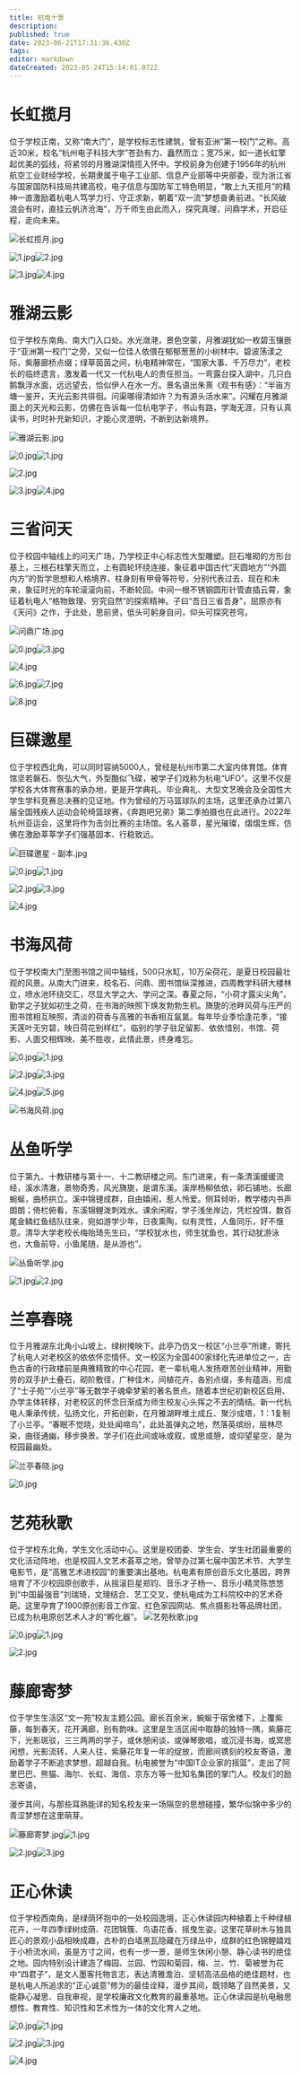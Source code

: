 ```yaml
---
title: 杭电十景
description: 
published: true
date: 2023-06-21T17:31:36.430Z
tags: 
editor: markdown
dateCreated: 2023-05-24T15:14:01.072Z
---
```


# 长虹揽月

位于学校正南，又称“南大门”，是学校标志性建筑，曾有亚洲“第一校门”之称。高近30米，校名“杭州电子科技大学”苍劲有力、矗然而立；宽75米，如一道长虹擎起优美的弧线，将紧邻的月雅湖深情揽入怀中。学校前身为创建于1956年的杭州航空工业财经学校，长期隶属于电子工业部、信息产业部等中央部委，现为浙江省与国家国防科技局共建高校，电子信息与国防军工特色明显，“敢上九天揽月”的精神一直激励着杭电人笃学力行、守正求新，朝着“双一流”梦想奋勇前进。“长风破浪会有时，直挂云帆济沧海”，万千师生由此而入，探究真理，问鼎学术，开启征程，走向未来。

![长虹揽月.jpg](https://cdn.nlark.com/yuque/0/2021/jpeg/2760219/1623746785159-e4960157-a924-4ec9-99e8-181b31dff436.jpeg#clientId=u4a767d6d-bfff-4&from=ui&id=rr8SO&originHeight=2953&originWidth=5287&originalType=binary&ratio=2&size=3676705&status=done&style=none&taskId=ud9eba1c4-93dd-4985-96a7-9045dceeac7)

![1.jpg](https://cdn.nlark.com/yuque/0/2021/jpeg/2760219/1625364211773-5642b4cb-7f46-466c-b9c3-0e972e3ea821.jpeg#clientId=ue9d0b5a7-a988-4&from=ui&id=u5823d6a5&originHeight=1334&originWidth=2000&originalType=binary&ratio=1&size=576932&status=done&style=none&taskId=u70b1cc90-0b4a-4150-954b-2192c84daf5)![2.jpg](https://cdn.nlark.com/yuque/0/2021/jpeg/2760219/1625364212518-5964d6f9-a7b1-4c93-9151-43db9b3b5000.jpeg#clientId=ue9d0b5a7-a988-4&from=ui&id=ud9698f5d&originHeight=1333&originWidth=2000&originalType=binary&ratio=1&size=1905137&status=done&style=none&taskId=u1a484d47-0e47-41f6-9e51-fccb8fba352)

![3.jpg](https://cdn.nlark.com/yuque/0/2021/jpeg/2760219/1625364211832-855ea268-db3b-41f4-a018-2621417d6bcb.jpeg#clientId=ue9d0b5a7-a988-4&from=ui&id=oHjRg&originHeight=1333&originWidth=2000&originalType=binary&ratio=1&size=660296&status=done&style=none&taskId=ua7b4caa7-66da-4411-9c08-93d068945fc)![4.jpg](https://cdn.nlark.com/yuque/0/2021/jpeg/2760219/1625364211985-0bd93c9a-383b-4ada-bb54-8f5e3d37a5da.jpeg#clientId=ue9d0b5a7-a988-4&from=ui&id=ua5907f32&originHeight=1335&originWidth=2000&originalType=binary&ratio=1&size=924540&status=done&style=none&taskId=u4d0b4a66-6129-4b62-bb23-421d7634b51)

# 雅湖云影

位于学校东南角、南大门入口处。水光潋滟，景色空蒙，月雅湖犹如一枚碧玉镶嵌于“亚洲第一校门”之旁，又似一位佳人依偎在郁郁葱葱的小树林中。碧波荡漾之际，紫藤廊桥点缀；绿草茵茵之间，杭电精神常在，“国家大事、千万尽力”，老校长的临终遗言，激发着一代又一代杭电人的责任担当。一弯露台探入湖中，几只白鹅飘浮水面，远远望去，恰似伊人在水一方。景名语出朱熹《观书有感》：“半亩方塘一鉴开，天光云影共徘徊。问渠哪得清如许？为有源头活水来”。闪耀在月雅湖面上的天光和云影，仿佛在告诉每一位杭电学子，书山有路，学海无涯，只有认真读书，时时补充新知识，才能心灵澄明，不断到达新境界。

![雅湖云影.jpg](https://cdn.nlark.com/yuque/0/2021/jpeg/2760219/1623746781720-3ca42400-ab6b-41df-8f91-7e6c82e56176.jpeg#clientId=u4a767d6d-bfff-4&from=ui&id=Pd9fJ&originHeight=472&originWidth=789&originalType=binary&ratio=2&size=131214&status=done&style=none&taskId=ub56dd91e-6ac9-4f72-9a7f-ac72f4a0453)

![0.jpg](https://cdn.nlark.com/yuque/0/2021/jpeg/2760219/1625364289818-b3da1cc0-39e1-4529-b242-e72c9378a1f9.jpeg#clientId=ue9d0b5a7-a988-4&from=ui&id=ub0f02117&originHeight=1333&originWidth=2000&originalType=binary&ratio=1&size=979857&status=done&style=none&taskId=u883959f5-5bff-4385-8876-2ae2b795d4b)![1.jpg](https://cdn.nlark.com/yuque/0/2021/jpeg/2760219/1625364290592-32c8d455-5563-48f7-aa84-153b95744399.jpeg#clientId=ue9d0b5a7-a988-4&from=ui&id=u9c805859&originHeight=1333&originWidth=2000&originalType=binary&ratio=1&size=1900312&status=done&style=none&taskId=udb2a5512-3611-4680-8133-857ae8bf57c)

![2.jpg](https://cdn.nlark.com/yuque/0/2021/jpeg/2760219/1625364291104-8fd02ff9-d1db-4faf-87bb-e914e7ff5362.jpeg#clientId=ue9d0b5a7-a988-4&from=ui&id=u4ae543d4&originHeight=1333&originWidth=2000&originalType=binary&ratio=1&size=2709243&status=done&style=none&taskId=u7132090a-0386-4e37-bb61-37953729911)

![3.jpg](https://cdn.nlark.com/yuque/0/2021/jpeg/2760219/1625364290892-710648b8-f28b-44b7-9cb0-00124ea4da6c.jpeg#clientId=ue9d0b5a7-a988-4&from=ui&id=u53eb532d&originHeight=1331&originWidth=2000&originalType=binary&ratio=1&size=2274136&status=done&style=none&taskId=ub149163e-8a95-4041-aba7-3af26432d99)![4.jpg](https://cdn.nlark.com/yuque/0/2021/jpeg/2760219/1625364290815-e2cfa0a5-26da-4dbf-8325-2f347fdce3f0.jpeg#clientId=ue9d0b5a7-a988-4&from=ui&id=u690efdc1&originHeight=1333&originWidth=2000&originalType=binary&ratio=1&size=2142834&status=done&style=none&taskId=ufa13c2b2-7ef7-46b0-a11c-bbfd720dafb)

# 三省问天

位于校园中轴线上的问天广场，乃学校正中心标志性大型雕塑。巨石堆砌的方形台基上，三根石柱擎天而立，上有圆轮环绕连接，象征着中国古代“天圆地方”“外圆内方”的哲学思想和人格境界。柱身刻有甲骨等符号，分别代表过去、现在和未来，象征时光的车轮滚滚向前，不断轮回。中间一根不锈钢圆形针管直插云霄，象征着杭电人“格物致理、穷究自然”的探索精神。子曰“吾日三省吾身”，屈原亦有《天问》之作，于此处，思前贤，低头可躬身自问，仰头可探究苍穹。

![问鼎广场.jpg](https://cdn.nlark.com/yuque/0/2021/jpeg/2760219/1623746785130-1878dd6a-1270-44fd-bdd1-e4ea27ee2ae5.jpeg#clientId=u4a767d6d-bfff-4&from=ui&id=gaBvA&originHeight=2584&originWidth=3872&originalType=binary&ratio=2&size=5030569&status=done&style=none&taskId=uca513c9b-f018-40ab-b010-2f0c2f4e26f)

![0.jpg](https://cdn.nlark.com/yuque/0/2021/jpeg/2760219/1625364449108-6c7e5eb8-a55b-4319-8c1f-1b228a3ac217.jpeg#clientId=ue9d0b5a7-a988-4&from=ui&id=uaea82e86&originHeight=1010&originWidth=1516&originalType=binary&ratio=1&size=269374&status=done&style=none&taskId=u6bd70730-8cd1-47c4-820c-0395dc956f0)![3.jpg](https://cdn.nlark.com/yuque/0/2021/jpeg/2760219/1625364450832-2831c7fc-0d7e-4248-a2bf-170ef25c6ebd.jpeg#clientId=ue9d0b5a7-a988-4&from=ui&id=ub6f21fc4&originHeight=1333&originWidth=2000&originalType=binary&ratio=1&size=2150273&status=done&style=none&taskId=ua63b2262-f2a9-4914-a52b-6cc046add42)

![4.jpg](https://cdn.nlark.com/yuque/0/2021/jpeg/2760219/1625364451224-d583faac-d5cf-484b-9a97-9b4a1cfc28bc.jpeg#clientId=ue9d0b5a7-a988-4&from=ui&id=uf6c2ab14&originHeight=1333&originWidth=2000&originalType=binary&ratio=1&size=2857068&status=done&style=none&taskId=u02f941e7-bd87-4c57-820d-240dfb1b679)

![6.jpg](https://cdn.nlark.com/yuque/0/2021/jpeg/2760219/1625364451774-5f6f25f1-6ca4-42a8-ba6a-a25650447a65.jpeg#clientId=ue9d0b5a7-a988-4&from=ui&id=u7aa7aeda&originHeight=1044&originWidth=1566&originalType=binary&ratio=1&size=637905&status=done&style=none&taskId=u4a32f6db-a998-4d9a-b5f5-d622133dc78)![7.jpg](https://cdn.nlark.com/yuque/0/2021/jpeg/2760219/1625364453252-10f93c3c-23e0-40da-8a9c-384cbd6a2532.jpeg#clientId=ue9d0b5a7-a988-4&from=ui&id=uf5bf7ed9&originHeight=1333&originWidth=2000&originalType=binary&ratio=1&size=2629843&status=done&style=none&taskId=udecae7f3-a0f5-46a7-a616-238238ab18f)

![8.jpg](https://cdn.nlark.com/yuque/0/2021/jpeg/2760219/1625364452544-d4135aad-c441-473b-b47b-03f511c99ad3.jpeg#clientId=ue9d0b5a7-a988-4&from=ui&id=u15e83be3&originHeight=1333&originWidth=2000&originalType=binary&ratio=1&size=918171&status=done&style=none&taskId=u03b7a5a0-554a-4638-a369-970bb9e11e3)

# 巨碟邀星

位于学校西北角，可以同时容纳5000人，曾经是杭州市第二大室内体育馆。体育馆坚若磐石、恢弘大气，外型酷似飞碟，被学子们戏称为杭电“UFO”。这里不仅是学校各大体育赛事的承办地，更是开学典礼、毕业典礼、大型文艺晚会及全国性大学生学科竞赛总决赛的见证地。作为曾经的万马篮球队的主场，这里还承办过第八届全国残疾人运动会轮椅篮球赛，《奔跑吧兄弟》第二季拍摄也在此进行。2022年杭州亚运会，这里将作为击剑比赛的主场馆。名人荟萃，星光璀璨，熠熠生辉，仿佛在激励莘莘学子们强基固本、行稳致远。

![巨碟邀星 - 副本.jpg](https://cdn.nlark.com/yuque/0/2021/jpeg/2760219/1623747934256-32be2ae9-af19-485e-9603-b0570deecbc9.jpeg#clientId=u4a767d6d-bfff-4&from=ui&id=u49ec9a2c&originHeight=1600&originWidth=2400&originalType=binary&ratio=2&size=1089879&status=done&style=none&taskId=u77a8e134-3714-47ba-9267-ae43254f667)

![0.jpg](https://cdn.nlark.com/yuque/0/2021/jpeg/2760219/1625364531881-3344c5b6-37de-4d69-ba52-72059aef5d54.jpeg#clientId=ue9d0b5a7-a988-4&from=ui&id=u612188e1&originHeight=1080&originWidth=1620&originalType=binary&ratio=1&size=246289&status=done&style=none&taskId=u5527d12d-3ef4-417b-85f9-2a2df7424e4)![1.jpg](https://cdn.nlark.com/yuque/0/2021/jpeg/2760219/1625364533047-2f9945ba-e0fa-4d17-a96d-2c269421eed3.jpeg#clientId=ue9d0b5a7-a988-4&from=ui&id=u25af9645&originHeight=1333&originWidth=2000&originalType=binary&ratio=1&size=1887646&status=done&style=none&taskId=u46530eb3-1c6e-4a32-a8cb-bc61e50c36d)

![2.jpg](https://cdn.nlark.com/yuque/0/2021/jpeg/2760219/1625364532931-54045856-c030-48f4-8c35-9a410a43e885.jpeg#clientId=ue9d0b5a7-a988-4&from=ui&id=u80662ffa&originHeight=1333&originWidth=2000&originalType=binary&ratio=1&size=1664408&status=done&style=none&taskId=ueb2ddd11-ae1a-462e-a70a-dc8ac101eab)![3.jpg](https://cdn.nlark.com/yuque/0/2021/jpeg/2760219/1625364532356-cac84f9e-e60c-4db4-8ee5-c43c474c9d87.jpeg#clientId=ue9d0b5a7-a988-4&from=ui&id=u35aa6dc0&originHeight=1333&originWidth=2000&originalType=binary&ratio=1&size=776409&status=done&style=none&taskId=u6e2d8fef-c29d-4f2a-bf69-297ff9afebb)

![4.jpg](https://cdn.nlark.com/yuque/0/2021/jpeg/2760219/1625364533167-8ec01a84-be2d-497a-8e1b-efd28f650089.jpeg#clientId=ue9d0b5a7-a988-4&from=ui&id=u439aebef&originHeight=1333&originWidth=2000&originalType=binary&ratio=1&size=2058584&status=done&style=none&taskId=u582d556b-ba2e-40dc-9a28-e700d17073b)

# 书海风荷

位于学校南大门至图书馆之间中轴线，500只水缸，10万朵荷花，是夏日校园最壮观的风景。从南大门进来，校名石、问鼎、图书馆纵深推进，四周教学科研大楼林立，喷水池环绕交汇，尽显大学之大、学问之深。春夏之际，“小荷才露尖尖角”，勤学之子犹如初生之荷，在书海的映照下焕发勃勃生机。旖旎的池畔风荷与庄严的图书馆相互映照，清淡的荷香与高雅的书香相互氤氲。每年毕业季恰逢花季，“接天莲叶无穷碧，映日荷花别样红”，临别的学子驻足留影、依依惜别，书馆、荷影、人面交相辉映、美不胜收，此情此景，终身难忘。

![0.jpg](https://cdn.nlark.com/yuque/0/2021/jpeg/2760219/1625364613135-e27c4cd9-f99b-4d91-804b-15c1e6a8fbbb.jpeg#clientId=ue9d0b5a7-a988-4&from=ui&id=u3fd8edb3&originHeight=1333&originWidth=2000&originalType=binary&ratio=1&size=710740&status=done&style=none&taskId=ub2ff67c7-3f82-49b1-b5c1-b947f129ecc)![1.jpg](https://cdn.nlark.com/yuque/0/2021/jpeg/2760219/1625364613240-ac7666d8-c89f-4ee2-ab87-36ffb77d0aa3.jpeg#clientId=ue9d0b5a7-a988-4&from=ui&id=uff764ac9&originHeight=1334&originWidth=2000&originalType=binary&ratio=1&size=764379&status=done&style=none&taskId=uc41fcbaf-64e0-4c4b-837d-66d31e24b17)

![2.jpg](https://cdn.nlark.com/yuque/0/2021/jpeg/2760219/1625364614120-3276808c-8b52-4e25-be1e-ea50f9e2ff89.jpeg#clientId=ue9d0b5a7-a988-4&from=ui&id=u6542faf0&originHeight=1333&originWidth=2000&originalType=binary&ratio=1&size=2144113&status=done&style=none&taskId=u69a60e10-8467-4e7a-aa59-c7f780b44d9)![3.jpg](https://cdn.nlark.com/yuque/0/2021/jpeg/2760219/1625364615103-78bdeb9a-e874-4810-a02a-28ba410ef3ff.jpeg#clientId=ue9d0b5a7-a988-4&from=ui&id=uc22042c6&originHeight=1333&originWidth=2000&originalType=binary&ratio=1&size=3656543&status=done&style=none&taskId=u47671b7f-501d-4269-90c2-ba7a7b73ac5)

![4.jpg](https://cdn.nlark.com/yuque/0/2021/jpeg/2760219/1625364615098-0d5bf519-925f-45a6-9c73-9afe38177c32.jpeg#clientId=ue9d0b5a7-a988-4&from=ui&id=u9fa458eb&originHeight=1333&originWidth=2000&originalType=binary&ratio=1&size=3615367&status=done&style=none&taskId=uccbbf7a0-f24a-486f-b9f6-5a0f92fc9cc)![5.jpg](https://cdn.nlark.com/yuque/0/2021/jpeg/2760219/1625364615333-e2fe092f-692c-492a-ba09-d819a9d0a4a5.jpeg#clientId=ue9d0b5a7-a988-4&from=ui&id=ud9071ea4&originHeight=1200&originWidth=1800&originalType=binary&ratio=1&size=2259969&status=done&style=none&taskId=u48e47fe4-aeda-4f1f-98c6-9164dc9980f)

![书海风荷.jpg](https://cdn.nlark.com/yuque/0/2021/jpeg/2760219/1623746780631-b713c2a6-8f83-48ce-abc4-3ae3e16e0456.jpeg#clientId=u4a767d6d-bfff-4&from=ui&id=Qv2Y2&originHeight=640&originWidth=961&originalType=binary&ratio=2&size=121117&status=done&style=none&taskId=u63d3078b-2867-4ead-8773-02809e70a5a)

# 丛鱼听学

位于第九、十教研楼与第十一、十二教研楼之间。东门进来，有一条清溪缓缓流经，溪水清澈，景物奇秀，风光旖旎，是谓东溪。溪岸杨柳依依，卵石铺地，长廊蜿蜒，曲桥拱立。溪中锦锂成群，自由嬉闹，惹人怜爱。侧耳倾听，教学楼内书声朗朗；倚栏俯看，东溪锦鲤泼刺戏水。课余闲暇，学子浅坐岸边，凭栏投饵，数百尾金鳞红鱼结队往来，宛如游学少年，日夜熏陶，似有灵性，人鱼同乐，好不惬意。清华大学老校长梅贻琦先生曰，“学校犹水也，师生犹鱼也，其行动犹游泳也，大鱼前导，小鱼尾随，是从游也”。

![丛鱼听学.jpg](https://cdn.nlark.com/yuque/0/2021/jpeg/2760219/1623746781335-be288b7c-24d7-44c0-8e3b-29d78bd13b19.jpeg#clientId=u4a767d6d-bfff-4&from=ui&id=DMbOb&originHeight=1187&originWidth=1800&originalType=binary&ratio=2&size=1006442&status=done&style=none&taskId=uf0d25df0-e7e1-4e84-b3fe-3342e4fe7ef)

![1.jpg](https://cdn.nlark.com/yuque/0/2021/jpeg/2760219/1625364691850-559f2a9c-9ab2-455f-a68d-5091e321bdf8.jpeg#clientId=ue9d0b5a7-a988-4&from=ui&id=u2282d3b3&originHeight=1333&originWidth=2000&originalType=binary&ratio=1&size=770442&status=done&style=none&taskId=ucafc82ec-02a9-478e-bcd7-f33e68c9b4f)![2.jpg](https://cdn.nlark.com/yuque/0/2021/jpeg/2760219/1625364691549-6bfd3637-1c52-48fb-86a7-6b5c96881419.jpeg#clientId=ue9d0b5a7-a988-4&from=ui&id=uc8d9c897&originHeight=534&originWidth=800&originalType=binary&ratio=1&size=252595&status=done&style=none&taskId=u3202ea2a-0603-4a40-8449-78663cda0ad)

# 兰亭春晓

位于月雅湖东北角小山坡上、绿树掩映下。此亭乃仿文一校区“小兰亭”所建，寄托了杭电人对老校区的依依怀恋情怀。文一校区为全国400家绿化先进单位之一，古色古香的行政楼前是典雅精致的中心花园，老一辈杭电人发扬艰苦创业精神，用勤劳的双手护土叠石，砌阶敷径，广种佳木，间植花卉，各别点缀，多有蕴涵，形成了“士子苑”“小兰亭”等无数学子魂牵梦萦的著名景点。随着本世纪初新校区启用、办学主体转移，对老校区的怀念日渐成为师生校友心头挥之不去的情结。新一代杭电人秉承传统，弘扬文化，开拓创新，在月雅湖畔堆土成丘、聚沙成塔，1：1复制了小兰亭。“春眠不觉晓，处处闻啼鸟”，此处虽弹丸之地，然落英缤纷，层林尽染，曲径通幽，移步换景。学子们在此间或咏或叙，或思或憩，或仰望星空，是为校园最幽处。

![兰亭春晓.jpg](https://cdn.nlark.com/yuque/0/2021/jpeg/2760219/1623746782676-990572a3-3fec-480d-94ef-c6527f60109a.jpeg#clientId=u4a767d6d-bfff-4&from=ui&id=Bp3fJ&originHeight=1848&originWidth=2784&originalType=binary&ratio=2&size=2985862&status=done&style=none&taskId=ub81b137c-db89-449b-9ee0-ccbc34cbb87)

![0.jpg](https://cdn.nlark.com/yuque/0/2021/jpeg/2760219/1625364730085-bb407733-bcc8-4645-9e6e-09f6969ed1bc.jpeg#clientId=ue9d0b5a7-a988-4&from=ui&id=ucc9b475d&originHeight=1333&originWidth=2000&originalType=binary&ratio=1&size=1289972&status=done&style=none&taskId=ua0b5ae24-0660-4372-946e-46528ef9c3f)

# 艺苑秋歌

位于学校东北角，学生文化活动中心。这里是校团委、学生会、学生社团最重要的文化活动阵地，也是校园人文艺术荟萃之地，曾举办过第七届中国艺术节、大学生电影节，是“高雅艺术进校园”的重要演出基地。杭电素有原创音乐文化基因，跨界培育了不少校园原创歌手，从摇滚巨星郑钧、音乐才子杨一、音乐小精灵陈悠悠到“中国最强音”刘瑞琦，文理结合、艺工交叉，使杭电成为工科院校中的艺术奇葩。这里孕育了1900原创影音工作室、红色家园网站、焦点摄影社等品牌社团，已成为杭电原创艺术人才的“孵化器”。
![艺苑秋歌.jpg](https://cdn.nlark.com/yuque/0/2021/jpeg/2760219/1623746786885-cd422938-23f7-49a5-86b0-6b082820d6d2.jpeg#clientId=u4a767d6d-bfff-4&from=ui&id=wrejr&originHeight=2428&originWidth=3786&originalType=binary&ratio=2&size=7080498&status=done&style=none&taskId=ue9f1eea3-7b9f-4414-974c-808ce249664)

![0.jpg](https://cdn.nlark.com/yuque/0/2021/jpeg/2760219/1625364774990-e3499bb8-fa9d-4a3b-9bac-1ce91ed736d9.jpeg#clientId=ue9d0b5a7-a988-4&from=ui&id=ua8f2241d&originHeight=1334&originWidth=2000&originalType=binary&ratio=1&size=525099&status=done&style=none&taskId=u53c3d6f7-ae2b-4aa5-8729-8f143e4b2cf)![1.jpg](https://cdn.nlark.com/yuque/0/2021/jpeg/2760219/1625364775878-ae348df4-737f-4e33-82cf-9bd1ae4cf617.jpeg#clientId=ue9d0b5a7-a988-4&from=ui&id=u63f86e57&originHeight=1333&originWidth=2000&originalType=binary&ratio=1&size=2262171&status=done&style=none&taskId=u3ea70afd-3924-4d12-9e30-20556416817)

![2.jpg](https://cdn.nlark.com/yuque/0/2021/jpeg/2760219/1625364776115-b81eb8f3-bd04-4af8-819f-743a3278a4a7.jpeg#clientId=ue9d0b5a7-a988-4&from=ui&id=uec804a65&originHeight=1333&originWidth=2000&originalType=binary&ratio=1&size=2632512&status=done&style=none&taskId=u916a47e7-a262-4aa5-a6c0-e26a47b919a)

# 藤廊寄梦

位于学生生活区“文一苑”校友主题公园。廊长百余米，蜿蜒于宿舍楼下，上覆紫藤，每到春天，花开满廊，别有韵味。这里是生活区闹中取静的独特一隅，紫藤花下，光影斑驳，三三两两的学子，或休憩闲谈，或弹琴歌唱，或沉浸书海，或冥思闲想，光影流转，人来人往，紫藤花年复一年的绽放，而廊间镌刻的校友寄语，激励着学子不断追求梦想，超越自我。杭电被誉为“中国IT企业家的摇篮”，走出了阿里巴巴、熊猫、海尔、长虹、海信、京东方等一批知名集团的掌门人。校友们的励志寄语，

漫步其间，与那些耳熟能详的知名校友来一场隔空的思想碰撞，繁华似锦中多少的青涩梦想在这里萌芽。

![藤廊寄梦.jpg](https://cdn.nlark.com/yuque/0/2021/jpeg/2760219/1623746780975-e7bf7bba-f5ca-407f-a957-4057ae8c0b90.jpeg#clientId=u4a767d6d-bfff-4&from=ui&id=APwfz&originHeight=1502&originWidth=2102&originalType=binary&ratio=2&size=516489&status=done&style=none&taskId=u28f846fc-6614-4883-b585-8edd7d784df)![1.jpg](https://cdn.nlark.com/yuque/0/2021/jpeg/2760219/1625364822686-01ec1b3e-48ef-47fc-aec7-dfe094516f9d.jpeg#clientId=ue9d0b5a7-a988-4&from=ui&id=ub1db83cb&originHeight=1333&originWidth=2000&originalType=binary&ratio=1&size=1989512&status=done&style=none&taskId=ue2c210ae-aa05-42a1-8043-80ccaa078a1)

![2.jpg](https://cdn.nlark.com/yuque/0/2021/jpeg/2760219/1625364822003-96eaf2f5-eff0-4f31-8e00-ee5cf7d03bf2.jpeg#clientId=ue9d0b5a7-a988-4&from=ui&id=u60ea7160&originHeight=1068&originWidth=1602&originalType=binary&ratio=1&size=659022&status=done&style=none&taskId=u1602ca40-0700-43e5-961e-8b3511a71bf)![3.jpg](https://cdn.nlark.com/yuque/0/2021/jpeg/2760219/1625364823208-384cefae-551b-4b65-ae73-31ee696cec33.jpeg#clientId=ue9d0b5a7-a988-4&from=ui&id=u1ed239ac&originHeight=1333&originWidth=2000&originalType=binary&ratio=1&size=2971169&status=done&style=none&taskId=uc4fd0d46-6e60-41a0-932b-9f0ce461eaa)

# 正心休读

位于学校西南角，是绿荫环抱中的一处校园逸境，正心休读园内种植着上千种绿植花卉，一年四季绿树成荫、花团锦簇、鸟语花香、摇曳生姿。这里花草树木与独具匠心的景观小品相映成趣，古朴的白墙黑瓦隐藏在万绿丛中，成群的红色锦鲤嬉戏于小桥流水间，虽是方寸之间，也有一步一景，是师生休闲小憩、静心读书的绝佳之地。园内特别设计建造了梅园、兰园、竹园和菊园，梅、兰、竹、菊被誉为花中“四君子”，是文人墨客托物言志，表达清雅澹泊、坚韧高洁品格的绝佳题材，也是杭电人所追求的“正心诚意”修为的最佳诠释，漫步其间，既领略了自然美景，又能静心凝思、自我审视，是学校廉政文化教育的最重基地。正心休读园是杭电融思想性、教育性、知识性和艺术性为一体的文化育人之地。

![0.jpg](https://cdn.nlark.com/yuque/0/2021/jpeg/2760219/1625364871755-f9574403-c522-4a1a-be7d-8531de4a5438.jpeg#clientId=ue9d0b5a7-a988-4&from=ui&id=uca82cee3&originHeight=1200&originWidth=1800&originalType=binary&ratio=1&size=412868&status=done&style=none&taskId=ua3289192-12db-4626-b68c-6a112c33b10)![1.jpg](https://cdn.nlark.com/yuque/0/2021/jpeg/2760219/1625364871914-36fa5411-29ce-4da3-8e5d-64c09ec9212d.jpeg#clientId=ue9d0b5a7-a988-4&from=ui&id=u4d5cbf00&originHeight=1200&originWidth=1800&originalType=binary&ratio=1&size=604485&status=done&style=none&taskId=u89b1dea7-35b4-4a4b-9699-5cf86f39f24)

![2.jpg](https://cdn.nlark.com/yuque/0/2021/jpeg/2760219/1625364871902-8a70f11d-887b-40c0-b32d-46fe28cc505f.jpeg#clientId=ue9d0b5a7-a988-4&from=ui&id=ud7ed7687&originHeight=1200&originWidth=1800&originalType=binary&ratio=1&size=611426&status=done&style=none&taskId=u163c6805-cfe5-4b77-aa7d-fefe23cc603)![3.jpg](https://cdn.nlark.com/yuque/0/2021/jpeg/2760219/1625364873226-b9cc267e-75f7-48de-bd54-50ed78031d24.jpeg#clientId=ue9d0b5a7-a988-4&from=ui&id=uae0a0e3e&originHeight=1333&originWidth=2000&originalType=binary&ratio=1&size=3016291&status=done&style=none&taskId=u850ce3f3-d488-4e98-96e2-6c25456a196)

![4.jpg](https://cdn.nlark.com/yuque/0/2021/jpeg/2760219/1625364873302-ead48fbc-97ce-4be1-8cc3-fba650880c76.jpeg#clientId=ue9d0b5a7-a988-4&from=ui&id=u6d200000&originHeight=1333&originWidth=2000&originalType=binary&ratio=1&size=3150789&status=done&style=none&taskId=udc339ffb-30c2-4622-8f17-eea6ce6cd87)
